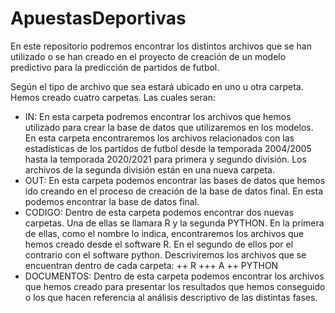 # ApuestasDeportivas
En este repositorio podremos encontrar los distintos archivos que se han utilizado o se han creado en el proyecto de creación de un modelo predictivo para la predicción de partidos de futbol.

Según el tipo de archivo que sea estará ubicado en uno u otra carpeta. Hemos creado cuatro carpetas. Las cuales seran:

+ IN: En esta carpeta podremos encontrar los archivos que hemos utilizado para crear la base de datos que utilizaremos en los modelos. En esta carpeta encontraremos los archivos relacionados con las estadísticas de los partidos de futbol desde la temporada 2004/2005 hasta la temporada 2020/2021 para primera y segundo división. Los archivos de la segunda división están en una nueva carpeta.
+ OUT: En esta carpeta podemos encontrar las bases de datos que hemos ido creando en el proceso de creación de la base de datos final. En esta podemos encontrar la base de datos final.
+ CODIGO: Dentro de esta carpeta podemos encontrar dos nuevas carpetas. Una de ellas se llamara R y la segunda PYTHON. En la primera de ellas, como el nombre lo indica, encontraremos los archivos que hemos creado desde el software R. En el segundo de ellos por el contrario con el software python. Descriviremos los archivos que se encuentran dentro de cada carpeta:
++ R
+++ A
++ PYTHON
+ DOCUMENTOS: Dentro de esta carpeta podemos encontrar los archivos que hemos creado para presentar los resultados que hemos conseguido o los que hacen referencia al análisis descriptivo de las distintas fases.
